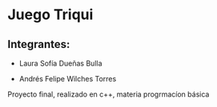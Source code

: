 <h1>Juego Triqui</h1>
<h2>Integrantes:</h2>
<ul><li>Laura Sof&iacute;a Dueñas Bulla</li></ul>
<ul><li>Andr&eacute;s Felipe Wilches Torres</li></ul>

<p>Proyecto final, realizado en c++, materia progrmac&iacute;on b&aacute;sica</p>
